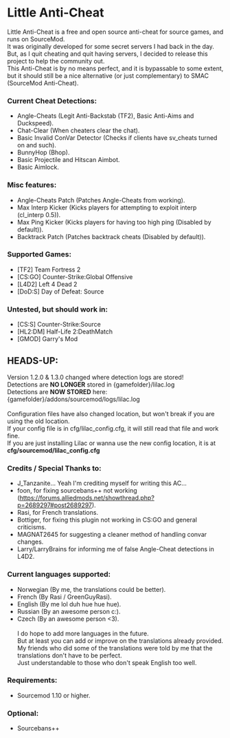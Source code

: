 # Little Anti-Cheat

Little Anti-Cheat is a free and open source anti-cheat for source games, and runs on SourceMod.\
It was originally developed for some secret servers I had back in the day.\
But, as I quit cheating and quit having servers, I decided to release this project to help the community out.\
This Anti-Cheat is by no means perfect, and it is bypassable to some extent, but it should still be a nice alternative (or just complementary) to SMAC (SourceMod Anti-Cheat).

### Current Cheat Detections:
 - Angle-Cheats (Legit Anti-Backstab (TF2), Basic Anti-Aims and Duckspeed).
 - Chat-Clear (When cheaters clear the chat).
 - Basic Invalid ConVar Detector (Checks if clients have sv_cheats turned on and such).
 - BunnyHop (Bhop).
 - Basic Projectile and Hitscan Aimbot.
 - Basic Aimlock.

### Misc features:
 - Angle-Cheats Patch (Patches Angle-Cheats from working).
 - Max Interp Kicker (Kicks players for attempting to exploit interp (cl_interp 0.5)).
 - Max Ping Kicker (Kicks players for having too high ping (Disabled by default)).
 - Backtrack Patch (Patches backtrack cheats (Disabled by default)).

### Supported Games:
 - [TF2] Team Fortress 2
 - [CS:GO] Counter-Strike:Global Offensive
 - [L4D2] Left 4 Dead 2
 - [DoD:S] Day of Defeat: Source

### Untested, but should work in:
 - [CS:S] Counter-Strike:Source
 - [HL2:DM] Half-Life 2:DeathMatch
 - [GMOD] Garry's Mod

## HEADS-UP:
Version 1.2.0 & 1.3.0 changed where detection logs are stored!\
Detections are **NO LONGER** stored in {gamefolder}/lilac.log\
Detections are **NOW STORED** here: {gamefolder}/addons/sourcemod/logs/lilac.log\
\
Configuration files have also changed location, but won't break if you are using the old location.\
If your config file is in cfg/lilac_config.cfg, it will still read that file and work fine.\
If you are just installing Lilac or wanna use the new config location, it is at **cfg/sourcemod/lilac_config.cfg**

### Credits / Special Thanks to:
 - J_Tanzanite... Yeah I'm crediting myself for writing this AC...
 - foon, for fixing sourcebans++ not working (https://forums.alliedmods.net/showthread.php?p=2689297#post2689297).
 - Rasi, for French translations.
 - Bottiger, for fixing this plugin not working in CS:GO and general criticisms.
 - MAGNAT2645 for suggesting a cleaner method of handling convar changes.
 - Larry/LarryBrains for informing me of false Angle-Cheat detections in L4D2.

### Current languages supported:
 - Norwegian (By me, the translations could be better).
 - French (By Rasi / GreenGuyRasi).
 - English (By me lol duh hue hue hue).
 - Russian (By an awesome person c:).
 - Czech (By an awesome person <3).\
\
I do hope to add more languages in the future.\
But at least you can add or improve on the translations already provided.\
My friends who did some of the translations were told by me that the translations don't have to be perfect.\
Just understandable to those who don't speak English too well.

### Requirements:
 - Sourcemod 1.10 or higher.

### Optional:
 - Sourcebans++
